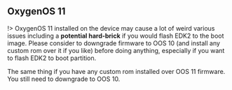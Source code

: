 
## OxygenOS 11

!> OxygenOS 11 installed on the device may cause a lot of weird various issues including a **potential hard-brick** if you would flash EDK2 to the boot image. Please consider to downgrade firmware to OOS 10 (and install any custom rom over it if you like) before doing anything, especially if you want to flash EDK2 to boot partition.

The same thing if you have any custom rom installed over OOS 11 firmware. You still need to downgrade to OOS 10.
